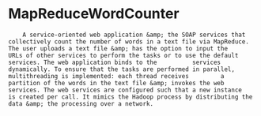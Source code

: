 # MapReduceWordCounter
        A service-oriented web application &amp; the SOAP services that          collectively count the number of words in a text file via MapReduce. The user uploads a text file &amp; has the option to input the          URLs of other services to perform the tasks or to use the default services. The web application binds to the          services dynamically. To ensure that the tasks are performed in parallel, multithreading is implemented: each thread receives         a partition of the words in the text file &amp; invokes the web services. The web services are configured such that a new instance          is created per call. It mimics the Hadoop process by distributing the data &amp; the processing over a network.
